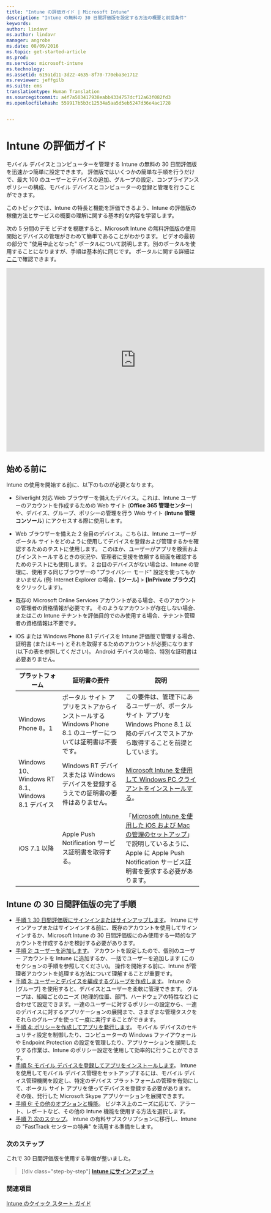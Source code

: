 ```yaml
---
title: "Intune の評価ガイド | Microsoft Intune"
description: "Intune の無料の 30 日間評価版を設定する方法の概要と前提条件"
keywords: 
author: lindavr
ms.author: lindavr
manager: angrobe
ms.date: 08/09/2016
ms.topic: get-started-article
ms.prod: 
ms.service: microsoft-intune
ms.technology: 
ms.assetid: 619a1d11-3d22-4635-8f70-770eba3e1712
ms.reviewer: jeffgilb
ms.suite: ems
translationtype: Human Translation
ms.sourcegitcommit: a4f7a503417938eabb4334757dcf12a63f082fd3
ms.openlocfilehash: 559917b5b3c12534a5aa5d5eb5247d36e4ac1728


---
```


# <a name="intune-evaluation-guide"></a>Intune の評価ガイド
モバイル デバイスとコンピューターを管理する Intune の無料の 30 日間評価版を迅速かつ簡単に設定できます。 評価版ではいくつかの簡単な手順を行うだけで、最大 100 のユーザーとデバイスの追加、グループの設定、コンプライアンス ポリシーの構成、モバイル デバイスとコンピューターの登録と管理を行うことができます。

このトピックでは、Intune の特長と機能を評価できるよう、Intune の評価版の稼働方法とサービスの概要の理解に関する基本的な内容を学習します。

次の 5 分間のデモ ビデオを視聴すると、Microsoft Intune の無料評価版の使用開始とデバイスの管理がきわめて簡単であることがわかります。 ビデオの最初の部分で "使用中止となった" ポータルについて説明します。別のポータルを使用することになりますが、手順は基本的に同じです。 ポータルに関する詳細は[ここ](https://docs.microsoft.com/intune/deploy-use/account-portal-merged-with-Office-365)で確認できます。

<iframe width="675" height="480" src="https://www.youtube.com/embed/ltcZvm4VOFU" frameborder="0" allowfullscreen></iframe>

## <a name="before-you-begin"></a>始める前に
Intune の使用を開始する前に、以下のものが必要となります。

-   Silverlight 対応 Web ブラウザーを備えたデバイス。これは、Intune ユーザーのアカウントを作成するための Web サイト (**Office 365 管理センター**) や、デバイス、グループ、ポリシーの管理を行う Web サイト (**Intune 管理コンソール**) にアクセスする際に使用します。

-   Web ブラウザーを備えた 2 台目のデバイス。こちらは、Intune ユーザーがポータル サイトをどのように使用してデバイスを登録および管理するかを確認するためのテストに使用します。 このほか、ユーザーがアプリを検索およびインストールするときの状況や、管理者に支援を依頼する局面を確認するためのテストにも使用します。 2 台目のデバイスがない場合は、Intune の管理に、使用する同じブラウザーの "プライバシー モード" 設定を使ってもかまいません (例: Internet Explorer の場合、**[ツール]** &gt; **[InPrivate ブラウズ]** をクリックします)。

-   既存の Microsoft Online Services アカウントがある場合、そのアカウントの管理者の資格情報が必要です。 そのようなアカウントが存在しない場合、またはこの Intune テナントを評価目的でのみ使用する場合、テナント管理者の資格情報は不要です。

-   iOS または Windows Phone 8.1 デバイスを Intune 評価版で管理する場合、証明書 (またはキー) とそれを取得するためのアカウントが必要になります (以下の表を参照してください)。 Android デバイスの場合、特別な証明書は必要ありません。

    |プラットフォーム|証明書の要件|説明|
    |------------|----------------------------|--------------------|
    |Windows Phone 8。1 |ポータル サイト アプリをストアからインストールする Windows Phone 8.1 のユーザーについては証明書は不要です。 |この要件は、管理下にあるユーザーが、ポータル サイト アプリを Windows Phone 8.1 以降のデバイスでストアから取得することを前提としています。 |
    |Windows 10、Windows RT 8.1、Windows 8.1 デバイス|Windows RT デバイスまたは Windows デバイスを登録するうえでの証明書の要件はありません。|[Microsoft Intune を使用して Windows PC クライアントをインストールする](/Intune/Deploy-Use/install-the-windows-pc-client-with-microsoft-intune)。|
    |iOS 7.1 以降|Apple Push Notification サービス証明書を取得する。|「[Microsoft Intune を使用した iOS および Mac の管理のセットアップ](/Intune/Deploy-Use/set-up-ios-and-mac-management-with-microsoft-intune)」で説明しているように、Apple に Apple Push Notification サービス証明書を要求する必要があります。|

## <a name="steps-to-complete-a-30day-evaluation-of-intune"></a>Intune の 30 日間評価版の完了手順
- [手順 1: 30 日間評価版にサインインまたはサインアップします](get-started-with-a-30-day-trial-of-microsoft-intune-step-1.md)。 Intune にサインアップまたはサインインする前に、既存のアカウントを使用してサインインするか、Microsoft Intune の 30 日間評価版にのみ使用する一時的なアカウントを作成するかを検討する必要があります。
- [手順 2: ユーザーを追加します](get-started-with-a-30-day-trial-of-microsoft-intune-step-2.md)。 アカウントを設定したので、個別のユーザー アカウントを Intune に追加するか、一括でユーザーを追加します (このセクションの手順を参照してください)。 操作を開始する前に、Intune が管理者アカウントを処理する方法について理解することが重要です。
- [手順 3: ユーザーとデバイスを編成するグループを作成します](get-started-with-a-30-day-trial-of-microsoft-intune-step-3.md)。 Intune の [グループ] を使用すると、デバイスとユーザーを柔軟に管理できます。 グループは、組織ごとのニーズ (地理的位置、部門、ハードウェアの特性など) に合わせて設定できます。一連のユーザーに対するポリシーの設定から、一連のデバイスに対するアプリケーションの展開まで、さまざまな管理タスクをそれらのグループを使って一度に実行することができます。
- [手順 4: ポリシーを作成してアプリを発行します](get-started-with-a-30-day-trial-of-microsoft-intune-step-4.md)。 モバイル デバイスのセキュリティ設定を制御したり、コンピューターの Windows ファイアウォールや Endpoint Protection の設定を管理したり、アプリケーションを展開したりする作業は、Intune のポリシー設定を使用して効率的に行うことができます。
- [手順 5: モバイル デバイスを登録してアプリをインストールします](get-started-with-a-30-day-trial-of-microsoft-intune-step-5.md)。 Intune を使用してモバイル デバイス管理をセットアップするには、モバイル デバイス管理機関を設定し、特定のデバイス プラットフォームの管理を有効にして、ポータル サイト アプリを使ってデバイスを登録する必要があります。 その後、発行した Microsoft Skype アプリケーションを展開できます。
- [手順 6: その他のオプションと機能](get-started-with-a-30-day-trial-of-microsoft-intune-step-6.md)。 ビジネス上のニーズに応じて、アラート、レポートなど、その他の Intune 機能を使用する方法を選択します。
- [手順 7: 次のステップ](get-started-with-a-30-day-trial-of-microsoft-intune-step-7.md)。 Intune の有料サブスクリプションに移行し、Intune の "FastTrack センターの特典" を活用する準備をします。


### <a name="next-steps"></a>次のステップ
これで 30 日間評価版を使用する準備が整いました。

>[!div class="step-by-step"]
[**Intune にサインアップ** &rarr;](.\get-started-with-a-30-day-trial-of-microsoft-intune-step-1.md)

### <a name="see-also"></a>関連項目
[Intune のクイック スタート ガイド](/intune/get-started/start-with-a-paid-subscription-to-microsoft-intune)



<!--HONumber=Nov16_HO1-->


